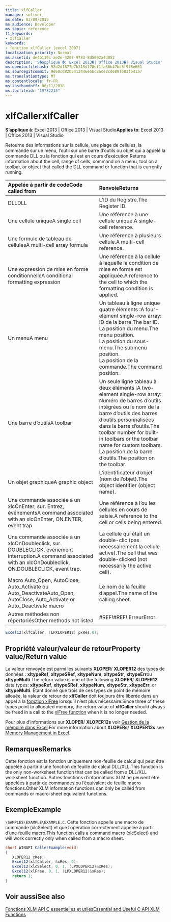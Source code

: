 ```yaml
---
title: xlfCaller
manager: soliver
ms.date: 03/09/2015
ms.audience: Developer
ms.topic: reference
f1_keywords:
- xlfCaller
keywords:
- fonction xlfCaller [excel 2007]
localization_priority: Normal
ms.assetid: de4b119c-ae2e-4207-9783-8d5692a4d052
description: 'S�applique �: Excel 2013�| Office 2013�| Visual Studio'
ms.openlocfilehash: 92d2d1877d7b315d178ef1fa36b47bd5f9f8e661
ms.sourcegitcommit: 9d60cd82b5413446e5bc8ace2cd689f683fb41a7
ms.translationtype: MT
ms.contentlocale: fr-FR
ms.lasthandoff: 06/11/2018
ms.locfileid: "19782215"
---
```

# <a name="xlfcaller"></a><span data-ttu-id="bd1d5-104">xlfCaller</span><span class="sxs-lookup"><span data-stu-id="bd1d5-104">xlfCaller</span></span>

 <span data-ttu-id="bd1d5-105">**S’applique à**: Excel 2013 | Office 2013 | Visual Studio</span><span class="sxs-lookup"><span data-stu-id="bd1d5-105">**Applies to**: Excel 2013 | Office 2013 | Visual Studio</span></span> 
  
<span data-ttu-id="bd1d5-106">Retourne des informations sur la cellule, une plage de cellules, la commande sur un menu, l’outil sur une barre d’outils ou objet qui a appelé la commande DLL ou la fonction qui est en cours d’exécution.</span><span class="sxs-lookup"><span data-stu-id="bd1d5-106">Returns information about the cell, range of cells, command on a menu, tool on a toolbar, or object that called the DLL command or function that is currently running.</span></span>
  
|<span data-ttu-id="bd1d5-107">**Appelée à partir de code**</span><span class="sxs-lookup"><span data-stu-id="bd1d5-107">**Code called from**</span></span>|<span data-ttu-id="bd1d5-108">**Renvoie**</span><span class="sxs-lookup"><span data-stu-id="bd1d5-108">**Returns**</span></span>|
|:-----|:-----|
|<span data-ttu-id="bd1d5-109">DLL</span><span class="sxs-lookup"><span data-stu-id="bd1d5-109">DLL</span></span>  <br/> |<span data-ttu-id="bd1d5-110">L’ID du Registre.</span><span class="sxs-lookup"><span data-stu-id="bd1d5-110">The Register ID.</span></span>  <br/> |
|<span data-ttu-id="bd1d5-111">Une cellule unique</span><span class="sxs-lookup"><span data-stu-id="bd1d5-111">A single cell</span></span>  <br/> |<span data-ttu-id="bd1d5-112">Une référence à une cellule unique.</span><span class="sxs-lookup"><span data-stu-id="bd1d5-112">A single-cell reference.</span></span>  <br/> |
|<span data-ttu-id="bd1d5-113">Une formule de tableau de cellules</span><span class="sxs-lookup"><span data-stu-id="bd1d5-113">A multi-cell array formula</span></span>  <br/> |<span data-ttu-id="bd1d5-114">Une référence à plusieurs cellule.</span><span class="sxs-lookup"><span data-stu-id="bd1d5-114">A multi-cell reference.</span></span>  <br/> |
|<span data-ttu-id="bd1d5-115">Une expression de mise en forme conditionnelle</span><span class="sxs-lookup"><span data-stu-id="bd1d5-115">A conditional formatting expression</span></span>  <br/> |<span data-ttu-id="bd1d5-116">Une référence à la cellule à laquelle la condition de mise en forme est appliquée.</span><span class="sxs-lookup"><span data-stu-id="bd1d5-116">A reference to the cell to which the formatting condition is applied.</span></span>  <br/> |
|<span data-ttu-id="bd1d5-117">Un menu</span><span class="sxs-lookup"><span data-stu-id="bd1d5-117">A menu</span></span>  <br/> | <span data-ttu-id="bd1d5-118">Un tableau à ligne unique quatre éléments :</span><span class="sxs-lookup"><span data-stu-id="bd1d5-118">A four-element single-row array:</span></span>  <br/>  <span data-ttu-id="bd1d5-119">ID de la barre.</span><span class="sxs-lookup"><span data-stu-id="bd1d5-119">The bar ID.</span></span>  <br/>  <span data-ttu-id="bd1d5-120">La position du menu.</span><span class="sxs-lookup"><span data-stu-id="bd1d5-120">The menu position.</span></span>  <br/>  <span data-ttu-id="bd1d5-121">La position du sous-menu.</span><span class="sxs-lookup"><span data-stu-id="bd1d5-121">The submenu position.</span></span>  <br/>  <span data-ttu-id="bd1d5-122">La position de la commande.</span><span class="sxs-lookup"><span data-stu-id="bd1d5-122">The command position.</span></span>  <br/> |
|<span data-ttu-id="bd1d5-123">Une barre d’outils</span><span class="sxs-lookup"><span data-stu-id="bd1d5-123">A toolbar</span></span>  <br/> | <span data-ttu-id="bd1d5-124">Un seule ligne tableau à deux éléments :</span><span class="sxs-lookup"><span data-stu-id="bd1d5-124">A two-element single-row array:</span></span>  <br/>  <span data-ttu-id="bd1d5-125">Numéro de barres d’outils intégrées ou le nom de la barre d’outils des barres d’outils personnalisées dans la barre d’outils.</span><span class="sxs-lookup"><span data-stu-id="bd1d5-125">The toolbar number for built-in toolbars or the toolbar name for custom toolbars.</span></span>  <br/>  <span data-ttu-id="bd1d5-126">La position de la barre d’outils.</span><span class="sxs-lookup"><span data-stu-id="bd1d5-126">The position on the toolbar.</span></span>  <br/> |
|<span data-ttu-id="bd1d5-127">Un objet graphique</span><span class="sxs-lookup"><span data-stu-id="bd1d5-127">A graphic object</span></span>  <br/> |<span data-ttu-id="bd1d5-128">L’identificateur d’objet (nom de l’objet).</span><span class="sxs-lookup"><span data-stu-id="bd1d5-128">The object identifier (object name).</span></span>  <br/> |
|<span data-ttu-id="bd1d5-129">Une commande associée à un xlcOnEnter, sur. Entrez, événements</span><span class="sxs-lookup"><span data-stu-id="bd1d5-129">A command associated with an xlcOnEnter, ON.ENTER, event trap</span></span>  <br/> |<span data-ttu-id="bd1d5-130">Une référence à l’ou les cellules en cours de saisie.</span><span class="sxs-lookup"><span data-stu-id="bd1d5-130">A reference to the cell or cells being entered.</span></span>  <br/> |
|<span data-ttu-id="bd1d5-131">Une commande associée à un xlcOnDoubleclick, sur. DOUBLECLICK, événement interruption.</span><span class="sxs-lookup"><span data-stu-id="bd1d5-131">A command associated with an xlcOnDoubleclick, ON.DOUBLECLICK, event trap.</span></span>  <br/> |<span data-ttu-id="bd1d5-132">La cellule qui était un double-clic (pas nécessairement la cellule active).</span><span class="sxs-lookup"><span data-stu-id="bd1d5-132">The cell that was double-clicked (not necessarily the active cell).</span></span>  <br/> |
|<span data-ttu-id="bd1d5-133">Macro Auto_Open, AutoClose, Auto_Activate ou Auto_Deactivate</span><span class="sxs-lookup"><span data-stu-id="bd1d5-133">Auto_Open, AutoClose, Auto_Activate or Auto_Deactivate macro</span></span>  <br/> |<span data-ttu-id="bd1d5-134">Le nom de la feuille d’appel.</span><span class="sxs-lookup"><span data-stu-id="bd1d5-134">The name of the calling sheet.</span></span>  <br/> |
|<span data-ttu-id="bd1d5-135">Autres méthodes non répertoriés</span><span class="sxs-lookup"><span data-stu-id="bd1d5-135">Other methods not listed</span></span>  <br/> |<span data-ttu-id="bd1d5-136">#REF!</span><span class="sxs-lookup"><span data-stu-id="bd1d5-136">#REF!</span></span> <span data-ttu-id="bd1d5-137">Erreur</span><span class="sxs-lookup"><span data-stu-id="bd1d5-137">Error.</span></span>  <br/> |
   
```cs
Excel12(xlfCaller, (LPXLOPER12) pxRes,0);
```

## <a name="property-valuereturn-value"></a><span data-ttu-id="bd1d5-138">Propriété valeur/valeur de retour</span><span class="sxs-lookup"><span data-stu-id="bd1d5-138">Property value/Return value</span></span>

<span data-ttu-id="bd1d5-139">La valeur renvoyée est parmi les suivants **XLOPER**/ **XLOPER12** des types de données : **xltypeRef**, **xltypeSRef**, **xltypeNum**, **xltypeStr**, **xltypeErr**ou **xltypeMulti**.</span><span class="sxs-lookup"><span data-stu-id="bd1d5-139">The return value is one of the following **XLOPER**/ **XLOPER12** data types: **xltypeRef**, **xltypeSRef**, **xltypeNum**, **xltypeStr**, **xltypeErr**, or **xltypeMulti**.</span></span> <span data-ttu-id="bd1d5-140">Étant donné que trois de ces types de point de mémoire allouée, la valeur de retour de **xlfCaller** doit toujours être libérée dans un appel à la [fonction xlFree](xlfree.md) lorsqu’il n’est plus nécessaire.</span><span class="sxs-lookup"><span data-stu-id="bd1d5-140">Since three of these types point to allocated memory, the return value of **xlfCaller** should always be freed in a call to the [xlFree function](xlfree.md) when it is no longer needed.</span></span> 
  
<span data-ttu-id="bd1d5-141">Pour plus d’informations sur **XLOPER**/ **XLOPER12s** voir [Gestion de la mémoire dans Excel](memory-management-in-excel.md).</span><span class="sxs-lookup"><span data-stu-id="bd1d5-141">For more information about **XLOPERs**/ **XLOPER12s** see [Memory Management in Excel](memory-management-in-excel.md).</span></span>
  
## <a name="remarks"></a><span data-ttu-id="bd1d5-142">Remarques</span><span class="sxs-lookup"><span data-stu-id="bd1d5-142">Remarks</span></span>

<span data-ttu-id="bd1d5-143">Cette fonction est la fonction uniquement non-feuille de calcul qui peut être appelée à partir d’une fonction de feuille de calcul DLL/XLL.</span><span class="sxs-lookup"><span data-stu-id="bd1d5-143">This function is the only non-worksheet function that can be called from a DLL/XLL worksheet function.</span></span> <span data-ttu-id="bd1d5-144">Autres fonctions d’informations XLM ne peuvent être appelées à partir de commandes ou l’équivalent de feuille macro fonctions.</span><span class="sxs-lookup"><span data-stu-id="bd1d5-144">Other XLM information functions can only be called from commands or macro-sheet equivalent functions.</span></span>
  
## <a name="example"></a><span data-ttu-id="bd1d5-145">Exemple</span><span class="sxs-lookup"><span data-stu-id="bd1d5-145">Example</span></span>

 <span data-ttu-id="bd1d5-146">`\SAMPLES\EXAMPLE\EXAMPLE.C`.</span><span class="sxs-lookup"><span data-stu-id="bd1d5-146"></span></span> <span data-ttu-id="bd1d5-147">Cette fonction appelle une macro de commande (xlcSelect) et que l’opération correctement appelée à partir d’une feuille macro.</span><span class="sxs-lookup"><span data-stu-id="bd1d5-147">This function calls a command macro (xlcSelect) and will work correctly only when called from a macro sheet.</span></span>
  
```cs
short WINAPI CallerExample(void)
{
   XLOPER12 xRes;
   Excel12(xlfCaller, &xRes, 0);
   Excel12(xlcSelect, 0, 1, (LPXLOPER12)&xRes);
   Excel12(xlFree, 0, 1, (LPXLOPER12)&xRes);
   return 1;
}
```

## <a name="see-also"></a><span data-ttu-id="bd1d5-148">Voir aussi</span><span class="sxs-lookup"><span data-stu-id="bd1d5-148">See also</span></span>



[<span data-ttu-id="bd1d5-149">Fonctions XLM API C essentielles et utiles</span><span class="sxs-lookup"><span data-stu-id="bd1d5-149">Essential and Useful C API XLM Functions</span></span>](essential-and-useful-c-api-xlm-functions.md)

